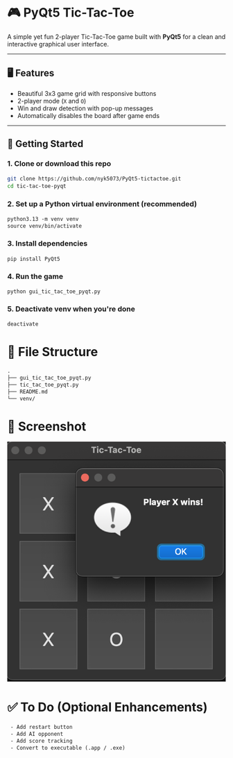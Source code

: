 # 🎮 PyQt5 Tic-Tac-Toe

A simple yet fun 2-player Tic-Tac-Toe game built with **PyQt5** for a clean and interactive graphical user interface.

---

## 🖥️ Features

- Beautiful 3x3 game grid with responsive buttons
- 2-player mode (`X` and `O`)
- Win and draw detection with pop-up messages
- Automatically disables the board after game ends

---

## 🚀 Getting Started

### 1. Clone or download this repo

```bash
git clone https://github.com/nyk5073/PyQt5-tictactoe.git
cd tic-tac-toe-pyqt
```

### 2. Set up a Python virtual environment (recommended)
```
python3.13 -m venv venv
source venv/bin/activate
```

### 3. Install dependencies
```
pip install PyQt5
```

### 4. Run the game
```
python gui_tic_tac_toe_pyqt.py
```

### 5. Deactivate venv when you're done
```
deactivate
```


# 🧱 File Structure
```
.
├── gui_tic_tac_toe_pyqt.py  
├── tic_tac_toe_pyqt.py      
├── README.md                
└── venv/                    
```


# 📸 Screenshot
![Tic Tac Toe UI](tic-tac-toe-gui-win-prompt.png)


# ✅ To Do (Optional Enhancements)
```
 - Add restart button
 - Add AI opponent
 - Add score tracking
 - Convert to executable (.app / .exe)
```